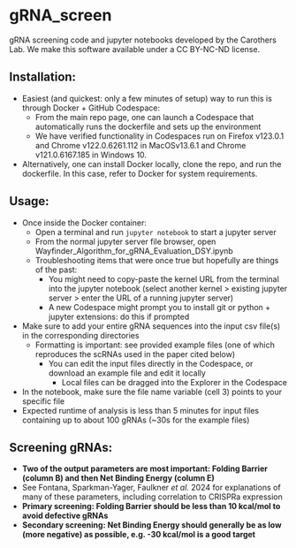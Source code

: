 
# gRNA_screen
gRNA screening code and jupyter notebooks developed by the Carothers Lab. We make this software available under a CC BY-NC-ND license.

## Installation:
 - Easiest (and quickest: only a few minutes of setup) way to run this is through Docker + GitHub Codespace:
	- From the main repo page, one can launch a Codespace that automatically runs the dockerfile and sets up the environment
	- We have verified functionality in Codespaces run on Firefox v123.0.1 and Chrome v122.0.6261.112 in MacOSv13.6.1 and Chrome v121.0.6167.185 in Windows 10.
- Alternatively, one can install Docker locally, clone the repo, and run the dockerfile. In this case, refer to Docker for system requirements.

## Usage:
 - Once inside the Docker container:
 	- Open a terminal and run `jupyter notebook` to start a jupyter server
  	- From the normal jupyter server file browser, open Wayfinder_Algorithm_for_gRNA_Evaluation_DSY.ipynb
	- Troubleshooting items that were once true but hopefully are things of the past:
   		- You might need to copy-paste the kernel URL from the terminal into the jupyter notebook (select another kernel > existing jupyter server > enter the URL of a running jupyter server)
		- A new Codespace might prompt you to install git or python + jupyter extensions: do this if prompted
 - Make sure to add your entire gRNA sequences into the input csv file(s) in the corresponding directories
 	- Formatting is important: see provided example files (one of which reproduces the scRNAs used in the paper cited below)
    	- You can edit the input files directly in the Codespace, or download an example file and edit it locally
       		- Local files can be dragged into the Explorer in the Codespace
 - In the notebook, make sure the file name variable (cell 3) points to your specific file
 - Expected runtime of analysis is less than 5 minutes for input files containing up to about 100 gRNAs (~30s for the example files)

## Screening gRNAs:
- **Two of the output parameters are most important: Folding Barrier (column B) and then Net Binding Energy (column E)**
- See Fontana, Sparkman-Yager, Faulkner _et al._ 2024 for explanations of many of these parameters, including correlation to CRISPRa expression
- **Primary screening: Folding Barrier should be less than 10 kcal/mol to avoid defective gRNAs**
- **Secondary screening: Net Binding Energy should generally be as low (more negative) as possible, e.g. -30 kcal/mol is a good target**
